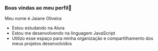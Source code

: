### Boas vindas ao meu perfil🩷

Meu nome é Jaiane Oliveira

- Estou estudando na Alura
- Estou me desenvolvendo na linguagem JavaScript
- Utilizo esse espaço para minha organização e compartilhamento dos meus projetos desenvolvidos
